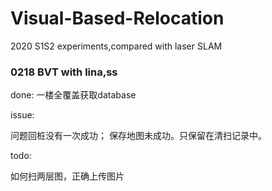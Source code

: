 # Visual-Based-Relocation

2020 S1S2 experiments,compared with laser SLAM

### 0218 BVT with lina,ss

done: 一楼全覆盖获取database

issue:

问题回桩没有一次成功；
保存地图未成功。只保留在清扫记录中。

todo: 

如何扫两层图，正确上传图片

